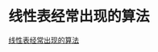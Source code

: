 # 线性表经常出现的算法
[线性表经常出现的算法](https://aiwithcloud.com/2021/02/28/%e7%ba%bf%e6%80%a7%e8%a1%a8%e7%bb%8f%e5%b8%b8%e5%87%ba%e7%8e%b0%e7%9a%84%e7%ae%97%e6%b3%95/)